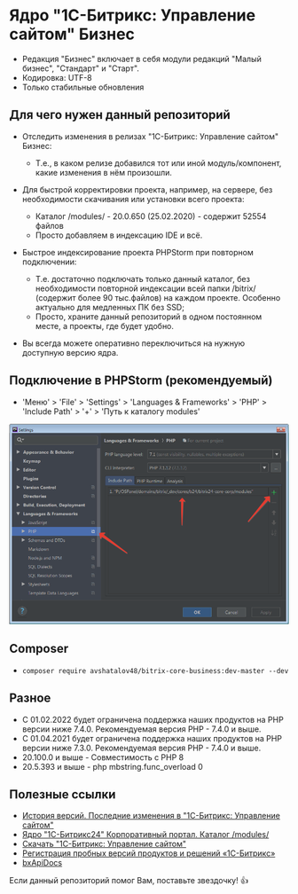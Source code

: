 # Ядро "1С-Битрикс: Управление сайтом" Бизнес

* Редакция "Бизнес" включает в себя модули редакций "Малый бизнес", "Стандарт" и "Старт".
* Кодировка: UTF-8
* Только стабильные обновления

## Для чего нужен данный репозиторий

* Отследить изменения в релизах "1С-Битрикс: Управление сайтом" Бизнес:
    * Т.е., в каком релизе добавился тот или иной модуль/компонент, какие изменения в нём произошли.

* Для быстрой корректировки проекта, например, на сервере, без необходимости скачивания или установки всего проекта:
    * Каталог /modules/ - 20.0.650 (25.02.2020) - содержит 52554 файлов
    * Просто добавляем в индексацию IDE и всё.

* Быстрое индексирование проекта PHPStorm при повторном подключении:
    * Т.е. достаточно подключать только данный каталог, без необходимости повторной индексации всей папки /bitrix/ (содержит более 90 тыс.файлов) на каждом проекте. Особенно актуально для медленных ПК без SSD;
    * Просто, храните данный репозиторий в одном постоянном месте, а проекты, где будет удобно.

* Вы всегда можете оперативно переключиться на нужную доступную версию ядра.

## Подключение в PHPStorm (рекомендуемый)

* 'Меню' > 'File' > 'Settings' > 'Languages & Frameworks' > 'PHP' > 'Include Path' > '+' > 'Путь к каталогу modules'

![PHPStorm](./images/phpstorm.png "Подключение в PHPStorm")

## Composer

* `composer require avshatalov48/bitrix-core-business:dev-master --dev`

## Разное

* С 01.02.2022 будет ограничена поддержка наших продуктов на PHP версии ниже 7.4.0. Рекомендуемая версия PHP - 7.4.0 и выше.
* С 01.04.2021 будет ограничена поддержка наших продуктов на PHP версии ниже 7.3.0. Рекомендуемая версия PHP - 7.4.0 и выше.
* 20.100.0 и выше - Совместимость с PHP 8
* 20.5.393 и выше - php mbstring.func_overload 0

## Полезные ссылки

* [История версий. Последние изменения в "1С-Битрикс: Управление сайтом"](https://dev.1c-bitrix.ru/docs/versions.php)
* [Ядро "1С-Битрикс24" Корпоративный портал. Каталог /modules/](https://github.com/avshatalov48/bitrix24-core-corp/)
* [Скачать "1С-Битрикс: Управление сайтом"](https://www.1c-bitrix.ru/download/cms.php)
* [Регистрация пробных версий продуктов и решений «1С-Битрикс»](https://www.1c-bitrix.ru/bsm_register.php)
* [bxApiDocs](https://github.com/matiaspub/bxApiDocs/)

Если данный репозиторий помог Вам, поставьте звездочку! :thumbsup: